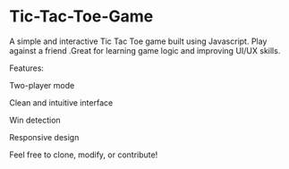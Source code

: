 # Tic-Tac-Toe-Game
A simple and interactive Tic Tac Toe game built using Javascript. Play against a friend .Great for learning game logic and improving UI/UX skills.

Features:

Two-player mode

Clean and intuitive interface

Win detection

Responsive design

Feel free to clone, modify, or contribute!

